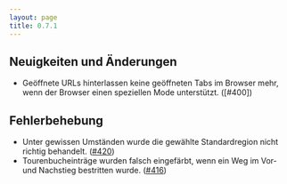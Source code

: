 ```yaml
---
layout: page
title: 0.7.1
---
```


## Neuigkeiten und Änderungen

* Geöffnete URLs hinterlassen keine geöffneten Tabs im Browser mehr,
  wenn der Browser einen speziellen Mode unterstützt. ([#400])

## Fehlerbehebung

* Unter gewissen Umständen wurde die gewählte Standardregion nicht
  richtig behandelt. ([#420])
* Tourenbucheinträge wurden falsch eingefärbt, wenn ein Weg im Vor-
  und Nachstieg bestritten wurde. ([#416])

[#420]: https://github.com/YacGroup/yacguide/pull/420
[#416]: https://github.com/YacGroup/yacguide/pull/416
[#414]: https://github.com/YacGroup/yacguide/pull/414
